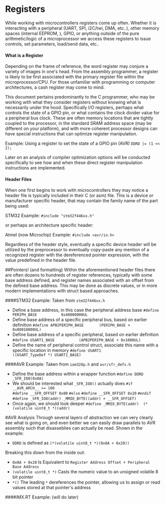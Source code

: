 # Registers
While working with microcontrollers registers come up often. Whether it is interacting with a peripheral (UART, SPI, i2C/twi, DMA, etc..), other memory spaces (internal EEPROM, ), GPIO, or anything outside of the pure arithmetic/logic of a microprocessor we access these registers to issue controls, set parameters, load/send data, etc..

#### What is a Register
Depending on the frame of reference, the word register may conjure a variety of images in one's head. From the assembly programmer, a register is likely to be first associated with the primary register file within the microprocessor/CPU. For those unfamiliar with programming or computer architectures, a cash register may come to mind.

This document pertains predominantly to the C programmer, who may be working with what they consider registers without knowing what is necessarily under the hood. Specifically I/O registers, perhaps what controls the state of a GPIO pin, or what contains the clock divider value for a peripheral bus clock. These are often memory locations that are tightly coupled to the processor, in the standard SRAM address space (may be different on your platform), and with more coherent processor designs can have special instructions that can optimize register manipulation.

Example: Using a register to set the state of a GPIO pin (AVR)
`DDRD |= (1 << 2);`

Later on an analysis of compiler optimization options will be conducted specifically to see how and when these direct register manipulation instructions are implemented.

#### Header Files
When one first begins to work with microcontrollers they may notice a header file is typically included in their C (or asm) file. This is a device or manufacturer specific header, that may contain the family name of the part being used:

STM32 Example: `#include "stm32f446xx.h"`

or perhaps an architecture specific header:

Atmel (now Microchip) Example: `#include <avr/io.h>`

Regardless of the header style, eventually a specific device header will be utilized by the preprocessor to eventually copy-paste any mention of a recognized register with the dereferenced pointer expression, with the value predefined in the header file.

##Pointers! (and formatting)
Within the aforementioned header files there are often dozens to hundreds of register references, typically with some base address defined, and register names associated with an offset from the defined base address. This may be done as discrete values, or in more modern implementations with struct based approaches.

####STM32 Example:
Taken from `stm32f446xx.h`
- Define a base address, in this case the peripheral address base
`#define PERIPH_BASE           0x40000000UL`
- Define base address of a specific peripheral bus, based on earlier definition
`#define APB2PERIPH_BASE       (PERIPH_BASE + 0x00010000UL)`
- Define base address of a specific peripheral, based on earlier definition
`#define USART1_BASE           (APB2PERIPH_BASE + 0x1000UL)`
- Define the name of peripheral control struct, associate this name with a specific location in memory
`#define USART1              ((USART_TypeDef *) USART1_BASE)`


####AVR Example:
Taken from `iom328p.h` and `avr/sfr_defs.h`
- Define the base address within a wrapper function
`#define DDRD _SFR_IO8(0x0A)`
- We should be interested what `_SFR_IO8()` actually does
`#if __AVR_ARCH__ >= 100`  
`#define __SFR_OFFSET 0x00`
`#else`
`#define __SFR_OFFSET 0x20`
`#endif`
`#define _SFR_IO8(addr) _MMIO_BYTE((addr) + __SFR_OFFSET)`
- Once again, we should look deeper
`#define _MMIO_BYTE(addr)  (*(volatile uint8_t *)(addr)`

#AVR Analysis
Through several layers of abstraction we can very clearly see what is going on, and even better we can easily draw parallels to AVR assembly such that disasseblies can actually be read.
Shown in the example:
- `DDRD` is defined as `(*(volatile uint8_t *)(0x0A + 0x20))`

Breaking this down from the inside out:
- `0x0A + 0x20` Is Equivalent to `Register Address Offset + Peripheral Base Address`
- `(volatile uint8_t *)` Casts the numeric value to an unsigned volatile 8 bit pointer
- `*()` The leading `*` dereferences the pointer, allowing us to assign or read values stored at that pointer's address

####iMX.RT Example:
(will do later)


